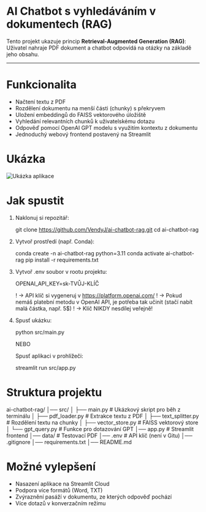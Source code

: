 # AI Chatbot s vyhledáváním v dokumentech (RAG)

Tento projekt ukazuje princip **Retrieval-Augmented Generation (RAG)**:  
Uživatel nahraje PDF dokument a chatbot odpovídá na otázky na základě jeho obsahu.

---

# Funkcionalita

- Načtení textu z PDF
- Rozdělení dokumentu na menší části (chunky) s překryvem
- Uložení embeddingů do FAISS vektorového úložiště
- Vyhledání relevantních chunků k uživatelskému dotazu
- Odpověď pomocí OpenAI GPT modelu s využitím kontextu z dokumentu
- Jednoduchý webový frontend postavený na Streamlit

# Ukázka

![Ukázka aplikace](screenshot.png)

# Jak spustit

1. Naklonuj si repozitář:

   git clone https://github.com/VendyJ/ai-chatbot-rag.git
   cd ai-chatbot-rag

2. Vytvoř prostředí (např. Conda):

   conda create -n ai-chatbot-rag python=3.11
   conda activate ai-chatbot-rag
   pip install -r requirements.txt

3. Vytvoř .env soubor v rootu projektu:

   OPENAI_API_KEY=sk-TVŮJ-KLÍČ

   ! -> API klíč si vygeneruj v https://platform.openai.com/
   ! -> Pokud nemáš platební metodu v OpenAI API, je potřeba tak učinit (stačí nabít malá částka, např. 5$)
   ! -> Klíč NIKDY nesdílej veřejně!

4. Spusť ukázku:

   python src/main.py

   NEBO

   Spusť aplikaci v prohlížeči:

   streamlit run src/app.py

# Struktura projektu

ai-chatbot-rag/
│── src/
│   ├── main.py          # Ukázkový skript pro běh z terminálu
│   ├── pdf_loader.py    # Extrakce textu z PDF
│   ├── text_splitter.py # Rozdělení textu na chunky
│   ├── vector_store.py  # FAISS vektorový store
│   └── gpt_query.py     # Funkce pro dotazování GPT
│── app.py               # Streamlit frontend
│── data/                # Testovací PDF
│── .env                 # API klíč (není v Gitu)
│── .gitignore
│── requirements.txt
│── README.md

# Možné vylepšení

- Nasazení aplikace na Streamlit Cloud
- Podpora více formátů (Word, TXT)
- Zvýraznění pasáží v dokumentu, ze kterých odpověď pochází
- Více dotazů v konverzačním režimu